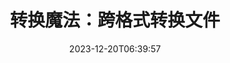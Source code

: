 ---
############################# Static ##########################
layout: "family"
date: 2023-12-20T06:39:57
draft: false

product: "Conversion"
product_tag: "conversion"

############################# Head ############################
head_title: "文件转换器 API |本地API和在线服务"
head_description: "轻松免费地转换 Word、PDF、Excel、Powerpoint 或图像文件"

############################# Header ##########################
title: "转换魔法：跨格式转换文件"
description: |
  轻松地将文档从各种源格式转换为不同的目标格式。无需额外软件即可享受各种受支持的转换，例如 MS Office、Apache Open Office、Adobe Acrobat Reader 等。

  从各种来源加载文档，包括文件、流、URL、FTP 服务器、Amazon S3、Azure Blob 存储等。

  通过实现必要的接口，使用任何缓存存储类型，例如 Amazon S3、Dropbox、Google Drive、Windows Azure、Redis 或其他类型。

############################# Platforms ############################
supported_platforms:
  enable: true  
  head_title: "选择您的平台"
  title: "支持的平台"
  description: "GroupDocs.Conversion 库支持以下操作系统和框架"
  details_link_title: "了解更多"
  items:
    # supported_platforms loop
    - title: ".NET"
      description: "GroupDocs.Conversion for .NET"
      color: "blue"
      tag: "net"
      link: "/conversion/net/"
      features_link: "https://docs.groupdocs.com/conversion/net/system-requirements/"
      features:
        # features loop
        - content: ".NET Framework 4.6.2+  <br>  .NET Core 3.1  <br>  .NET 6+"
          rows: "3"
        # features loop
        - content: "Windows, Linux"
          rows: "1"
        # features loop
        - content: "3K+ 转化对"
          rows: "1"        
    
    # supported_platforms loop
    - title: "Java"
      description: "GroupDocs.Conversion for Java"
      color: "red"
      tag: "java"
      link: "/conversion/java/"
      features_link: "https://docs.groupdocs.com/conversion/java/system-requirements/"
      features:
        # features loop
        - content: "J2SE 8.0 (1.8)+"
          rows: "3"
        # features loop
        - content:  "Windows, Linux, macOS"
          rows: "1"       
        # features loop
        - content: "3K+ 转化对"
          rows: "1"        

    # supported_platforms loop
    - title: "Node.js"
      description: "GroupDocs.Conversion for Node.js"
      color: "green"
      tag: "nodejs-java"
      link: "/conversion/nodejs-java/"
      features_link: "https://docs.groupdocs.com/conversion/nodejs-java/system-requirements/"
      features:
        # features loop
        - content: "Node.js 16+  <br>  and J2SE 8.0 (1.8)+"
          rows: "3"
        # features loop
        - content:  "Windows, Linux, macOS"
          rows: "1"
        # features loop
        - content:  "3K+ 转化对"
          rows: "1"


############################# Features ############################

features:
  enable: true
  title: "GroupDocs.Conversion 的功能集"
  description: "API 可在 HTML、PDF、Word、Excel、PNG 等多种类型之间转换文件，无需第三方软件。"

  items:
    # feature loop
    - icon: "convert"
      title: "转换文档和图像"
      content: "将文件从不同源转换为各种目标格式。"

    # feature loop
    - icon: "password"
      title: "打开受保护的文档"
      content: "指定打开加密文档的密码。"

    # feature loop
    - icon: "load"
      title: "从任何地方加载文件"
      content: "从各种文件、URL、FTP 服务器、Amazon S3 等加载文档。"
    
    # feature loop
    - icon: "settings"
      title: "管理输出设置"
      content: "旋转和重新排序页面，指定是否呈现注释和评论。"


############################# Code samples ############################
code_samples:
  enable: true
  title: "GroupDocs.Conversion 代码示例"
  description: "C#、Java、TypeScript 中典型 GroupDocs.Conversion 操作的一些用例"
  items:
    # code sample loop
    - title: "只需几行代码即可将 PDF 转换为 DOCX"
      content: |
       使用 GroupDocs.Conversion，您可以轻松地将 PDF 文件转换为 DOCX - 您只需要几行代码。它还不需要任何第三方软件，如 Microsoft Word 或 Adob​​e Acrobat。以下是如何实现这一目标的示例：
      samples:
        - language: "C#"
          color: "blue"
          content: |
            ```csharp {style=abap}   
            // 加载源 PDF 文件
            using (var converter = new GroupDocs.Conversion.Converter("sample.pdf"))
            {
                // 设置 DOCX 格式的转换选项
                var options = new WordProcessingConvertOptions();
                // 转换为 DOCX 格式
                converter.Convert("converted.docx", options);
            }
            ```
        - language: "Java"
          color: "red"
          content: |
            ```java {style=abap}   
            import com.groupdocs.conversion.Converter;
            import com.groupdocs.conversion.options.convert.WordProcessingConvertOptions;
            ...
            // 加载源 PDF 文件
            Converter converter = new Converter("sample.pdf");
            // 设置 DOCX 格式的转换选项
            WordProcessingConvertOptions options = new WordProcessingConvertOptions();
            // 转换为 DOCX 格式
            converter.convert("converted.docx", options);
            ```
        - language: "TypeScript"
          color: "green"
          content: |
            ```javascript {style=abap}  
            // 加载源 PDF 文件
            const converter = new groupdocs.conversion.Converter("sample.pdf");
            // 设置 DOCX 格式的转换选项
            const options = new groupdocs.conversion.WordProcessingConvertOptions();
            // 转换为 DOCX 格式
            converter.convert("converted.docx", options);
            ```


############################# Formats ############################
formats:
  enable: true
  title:  "支持 60 多种文件格式"
  description: "GroupDocs.Conversion 支持最流行的[文件格式](https://docs.groupdocs.com/conversion/net/supported-file-formats/) 的操作。"


############################# Metrics ############################

metrics:
  enable: true
  title: "深入的指标和统计见解"
  description: "深入了解我们关键数据的详细分类，提供有关我们的成就、影响和增长的全面指标和统计见解。"

  items:
    # metrics loop
    - number: "3K+"
      title: "支持的转换对"
      content: "轻松转换数千种受支持的文件对 - Microsoft Office、PDF、图像、视频、音频和数据库。使用户能够无缝转换不同的文件类型，以实现灵活性和便利性。"
    # metrics loop
    - number: "1.0M"
      title: "NuGet 下载"
      content: "加入我们满意的用户，选择我们的 NuGet 包。我们的解决方案已成为开发人员社区中值得信赖且广泛采用的资源，为无数项目提供无缝集成和有价值的功能。"

    # metrics loop
    - number: "10+"
      title: "图书馆"
      content: "我们的产品包括 10 多个库，提供先进的功能来优化性能。这些库旨在以无与伦比的功能满足不同的开发需求。"
    
    # metrics loop
    - number: "100+"
      title: "快乐的顾客"
      content: "我们的产品凭借卓越的品质而蓬勃发展，凭借其强大的功能和可靠的性能赢得了 100 多家满意的客户的信任。通过我们的创新解决方案获得成功并提高效率。"


############################# Customers ############################
# logo size X1 => 170:70  X2 => 340 : 140

customers:
  enable: true
  title: "我们满意的客户"
  description: "GroupDocs 库被世界各地的全球知名和杰出品牌所采用。"

  items:
    # customers loop
    - title: "BenQ Corporation"
      logo: "benq"
    # customers loop
    - title: "Nasdaq Stock Market"
      logo: "nasdaq"
    # customers loop
    - title: "AT&T Inc."
      logo: "att"
    # customers loop
    - title: "AstraZeneca"
      logo: "astrazeneca"
    # customers loop
    - title: "Central Bank of Argentina"
      logo: "argentinacentralbank"
    # customers loop
    - title: "Roche Holding AG"
      logo: "roche"
    # customers loop
    - title: "Capita"
      logo: "capita"
    # customers loop
    - title: "Axa S.A."
      logo: "axa"
    # customers loop
    - title: "Instructure Inc."
      logo: "instructure"
     # customers loop
    - title: "Wipro"
      logo: "wipro"



############################# Actions ############################

actions:
  enable: true
  title: "准备好开始了吗？"
  description: "免费试用 GroupDocs.Conversion 功能或申请许可证"

  items:
    #  loop
    - title: ".NET"
      link: "/conversion/net/"
      color: "blue"
        #  loop
    - title: "Java"
      link: "/conversion/java/"
      color: "red"
        #  loop
    - title: "Node.js"
      link: "/conversion/nodejs-java/"
      color: "green"


############################# Faq ############################

faq:
  enable: true
  title: "常见问题和疑虑"
  description: "在我们的常见问题解答部分查找常见问题的答案，以快速解决您的疑问和疑虑。"

  items:
    #  loop
    - question: "我可以在购买前评估 GroupDocs 产品吗？"
      answer: |
        是的！所有 GroupDocs 产品均提供无风险评估版本。我们强烈鼓励开发人员在购买前下载并试用我们的 API，以确保它们 100% 满足您的需求。
    #  loop
    - question: "GroupDocs 是否进行产品演示？"
      answer: |
        不，我们的重点是 API 并打造功能最强大、最稳定的产品。我们确实以[临时许可证](https://purchase.groupdocs.com/temporary-license/)的形式提供功能齐全的免费试用版，以便您可以亲自测试该产品。
    #  loop
    - question: "我在哪里可以下载该产品？"
      answer: |
        所有产品都可以从[网站](https://releases.groupdocs.com)下载。我们不会通过邮件发送我们软件的物理副本。    
    #  loop
    - question: "GroupDocs 开发人员许可证是按用户还是按指定用户授予的？"
      answer: |
        GroupDocs 开发人员许可证是按用户授予的，而不是按指定用户授予的。我们了解编码团队的成员可能会随着时间的推移而发生变化，并且每次发生时都必须更新许可是不切实际的。
    #  loop
    - question: "我们的构建或 CI（持续集成）服务器是否需要单独的许可证？"
      answer: |
        不会，我们很高兴客户可以在一台服务器上使用 GroupDocs 产品来构建解决方案，而无需支付额外费用。此安装不应用于规避您与 GroupDocs 签订的协议的许可条款，并且应尊重您购买的许可证所施加的任何可再分发或位置限制。

############################# Cloud ############################

cloud_links:
  enable: true
  title: "GroupDocs.Conversion 低代码 API"
  description: "使用我们基于云的 REST API 加速任何类型应用程序中的文档或图像转换"

  items:
    #  loop
    - icon: "groupdocs_conversion-for-curl"
      title: "GroupDocs.Conversion Cloud for cURL"
      link: "https://products.groupdocs.cloud/conversion/curl"
      content: "利用 cURL RESTful 文件转换 API 在您的应用程序中轻松转换各种文件格式，包括 Microsoft Office、PDF、电子邮件、项目、HTML 等。"

    #  loop
    - icon: "groupdocs_conversion-for-net"
      title: "GroupDocs.Conversion Cloud for .NET"
      link: "https://products.groupdocs.cloud/conversion/net"
      content: "使用 .NET 文件转换 REST API 通过 Cloud SDK 在任何平台上无缝转换 Microsoft Office、PDF、电子邮件、项目、HTML 和各种常见文件格式。"
    #  loop
    - icon: "groupdocs_conversion-for-java"
      title: "GroupDocs.Conversion Cloud for Java"
      link: "https://products.groupdocs.cloud/conversion/java"
      content: "通过高级文档转换功能增强基于云的 Java 应用程序，这些功能可在任何能够进行 REST API 调用的平台上访问。"

############################# Apps ############################

app_links:
  enable: true
  title: "GroupDocs.Conversion NoCode 应用程序"
  description: "在线应用程序允许您在浏览器中转换 100 多种流行的文件格式"

  items:
    #  loop
    - icon: "groupdocs_conversion-app"
      title: "GroupDocs.Conversion <br> Total"
      link: "https://products.groupdocs.app/conversion/total"
      content: "轻松将数百种格式轻松转换为 PDF、XLSX、DOCX、XPS、HTML 等。"

    #  loop
    - icon: "groupdocs_words-app"
      title:  "GroupDocs.Conversion <br> DOC to XLS"
      link: "https://products.groupdocs.app/conversion/doc-to-xls"
      content: "免费在线应用程序，可直接从 Web 浏览器将 DOC 转换为 XLS 格式。"

    #  loop
    - icon: "groupdocs_pdf-app"
      title:  "GroupDocs.Conversion <br> PDF to DOCX"
      link: "https://products.groupdocs.app/conversion/pdf-to-docx"
      content: "通过我们的用户友好界面上传 PDF 文档，轻松将其转换为 Word (DOCX) 格式。"
    

---